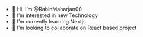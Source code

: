 - 👋 Hi, I’m @RabinMaharjan00
- 👀 I’m interested in new Technology 
- 🌱 I’m currently learning Nextjs
- 💞️ I’m looking to collaborate on React based project

<!---
RabinMaharjan00/RabinMaharjan00 is a ✨ special ✨ repository because its `README.md` (this file) appears on your GitHub profile.
You can click the Preview link to take a look at your changes.
--->
